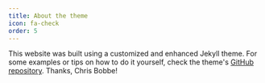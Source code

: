 ```yaml
---
title: About the theme
icon: fa-check
order: 5
---
```


This website was built using a customized and enhanced Jekyll theme. For some examples or tips on how to do it yourself, check the theme's [GitHub repository](https://github.com/chrisbobbe/jekyll-theme-prologue). Thanks, Chris Bobbe!

<!---All sections have titles, which are listed in the site's navigation menu. At the top of each section, the section's title will render by default (e.g., Welcome to Jekyll!). If you want it to show something different (see Intro), add **auto-header: none** to your frontmatter, and add your text in a <h2> tag inside a <header> tag outside the frontmatter. You'll want to give each section an **order** parameter, also in the frontmatter, or it won't know where to put itself and will hide. Icons are from [Font Awesome](https://fontawesome.com/icons).
--->

